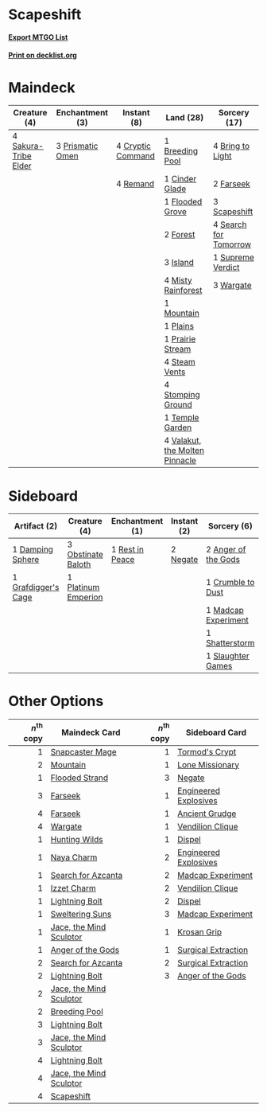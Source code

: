 # Scapeshift

#### [Export MTGO List](../collection/Scapeshift/Scapeshift.txt)
#### [Print on decklist.org](http://decklist.org/?deckmain=1%09Breeding%20Pool%0A4%09Bring%20to%20Light%0A1%09Cinder%20Glade%0A4%09Cryptic%20Command%0A2%09Farseek%0A1%09Flooded%20Grove%0A2%09Forest%0A3%09Island%0A4%09Misty%20Rainforest%0A1%09Mountain%0A1%09Plains%0A1%09Prairie%20Stream%0A3%09Prismatic%20Omen%0A4%09Remand%0A4%09Sakura-Tribe%20Elder%0A3%09Scapeshift%0A4%09Search%20for%20Tomorrow%0A4%09Steam%20Vents%0A4%09Stomping%20Ground%0A1%09Supreme%20Verdict%0A1%09Temple%20Garden%0A4%09Valakut,%20the%20Molten%20Pinnacle%0A3%09Wargate&deckside=2%09Anger%20of%20the%20Gods%0A1%09Crumble%20to%20Dust%0A1%09Damping%20Sphere%0A1%09Grafdigger's%20Cage%0A1%09Madcap%20Experiment%0A2%09Negate%0A3%09Obstinate%20Baloth%0A1%09Platinum%20Emperion%0A1%09Rest%20in%20Peace%0A1%09Shatterstorm%0A1%09Slaughter%20Games)
# Maindeck

|                                         Creature (4)                                          |                                      Enchantment (3)                                      |                                        Instant (8)                                         |                                                Land (28)                                                |                                          Sorcery (17)                                          |
|-----------------------------------------------------------------------------------------------|-------------------------------------------------------------------------------------------|--------------------------------------------------------------------------------------------|---------------------------------------------------------------------------------------------------------|------------------------------------------------------------------------------------------------|
|4 [Sakura-Tribe Elder](http://gatherer.wizards.com/Pages/Card/Details.aspx?multiverseid=220582)|3 [Prismatic Omen](http://gatherer.wizards.com/Pages/Card/Details.aspx?multiverseid=151989)|4 [Cryptic Command](http://gatherer.wizards.com/Pages/Card/Details.aspx?multiverseid=438614)|1 [Breeding Pool](http://gatherer.wizards.com/Pages/Card/Details.aspx?multiverseid=97088)                |4 [Bring to Light](http://gatherer.wizards.com/Pages/Card/Details.aspx?multiverseid=401831)     |
|                                                                                               |                                                                                           |4 [Remand](http://gatherer.wizards.com/Pages/Card/Details.aspx?multiverseid=380255)         |1 [Cinder Glade](http://gatherer.wizards.com/Pages/Card/Details.aspx?multiverseid=401841)                |2 [Farseek](http://gatherer.wizards.com/Pages/Card/Details.aspx?multiverseid=420766)            |
|                                                                                               |                                                                                           |                                                                                            |1 [Flooded Grove](http://gatherer.wizards.com/Pages/Card/Details.aspx?multiverseid=442228)               |3 [Scapeshift](http://gatherer.wizards.com/Pages/Card/Details.aspx?multiverseid=447337)         |
|                                                                                               |                                                                                           |                                                                                            |2 [Forest](http://gatherer.wizards.com/Pages/Card/Details.aspx?multiverseid=439860)                      |4 [Search for Tomorrow](http://gatherer.wizards.com/Pages/Card/Details.aspx?multiverseid=205408)|
|                                                                                               |                                                                                           |                                                                                            |3 [Island](http://gatherer.wizards.com/Pages/Card/Details.aspx?multiverseid=439857)                      |1 [Supreme Verdict](http://gatherer.wizards.com/Pages/Card/Details.aspx?multiverseid=438776)    |
|                                                                                               |                                                                                           |                                                                                            |4 [Misty Rainforest](http://gatherer.wizards.com/Pages/Card/Details.aspx?multiverseid=405102)            |3 [Wargate](http://gatherer.wizards.com/Pages/Card/Details.aspx?multiverseid=180592)            |
|                                                                                               |                                                                                           |                                                                                            |1 [Mountain](http://gatherer.wizards.com/Pages/Card/Details.aspx?multiverseid=439859)                    |                                                                                                |
|                                                                                               |                                                                                           |                                                                                            |1 [Plains](http://gatherer.wizards.com/Pages/Card/Details.aspx?multiverseid=439856)                      |                                                                                                |
|                                                                                               |                                                                                           |                                                                                            |1 [Prairie Stream](http://gatherer.wizards.com/Pages/Card/Details.aspx?multiverseid=401998)              |                                                                                                |
|                                                                                               |                                                                                           |                                                                                            |4 [Steam Vents](http://gatherer.wizards.com/Pages/Card/Details.aspx?multiverseid=405109)                 |                                                                                                |
|                                                                                               |                                                                                           |                                                                                            |4 [Stomping Ground](http://gatherer.wizards.com/Pages/Card/Details.aspx?multiverseid=405110)             |                                                                                                |
|                                                                                               |                                                                                           |                                                                                            |1 [Temple Garden](http://gatherer.wizards.com/Pages/Card/Details.aspx?multiverseid=405112)               |                                                                                                |
|                                                                                               |                                                                                           |                                                                                            |4 [Valakut, the Molten Pinnacle](http://gatherer.wizards.com/Pages/Card/Details.aspx?multiverseid=190400)|                                                                                                |


# Sideboard

|                                         Artifact (2)                                         |                                         Creature (4)                                         |                                     Enchantment (1)                                      |                                    Instant (2)                                    |                                         Sorcery (6)                                          |
|----------------------------------------------------------------------------------------------|----------------------------------------------------------------------------------------------|------------------------------------------------------------------------------------------|-----------------------------------------------------------------------------------|----------------------------------------------------------------------------------------------|
|1 [Damping Sphere](http://gatherer.wizards.com/Pages/Card/Details.aspx?multiverseid=443101)   |3 [Obstinate Baloth](http://gatherer.wizards.com/Pages/Card/Details.aspx?multiverseid=438745) |1 [Rest in Peace](http://gatherer.wizards.com/Pages/Card/Details.aspx?multiverseid=442021)|2 [Negate](http://gatherer.wizards.com/Pages/Card/Details.aspx?multiverseid=423707)|2 [Anger of the Gods](http://gatherer.wizards.com/Pages/Card/Details.aspx?multiverseid=438682)|
|1 [Grafdigger's Cage](http://gatherer.wizards.com/Pages/Card/Details.aspx?multiverseid=278452)|1 [Platinum Emperion](http://gatherer.wizards.com/Pages/Card/Details.aspx?multiverseid=457134)|                                                                                          |                                                                                   |1 [Crumble to Dust](http://gatherer.wizards.com/Pages/Card/Details.aspx?multiverseid=401850)  |
|                                                                                              |                                                                                              |                                                                                          |                                                                                   |1 [Madcap Experiment](http://gatherer.wizards.com/Pages/Card/Details.aspx?multiverseid=417695)|
|                                                                                              |                                                                                              |                                                                                          |                                                                                   |1 [Shatterstorm](http://gatherer.wizards.com/Pages/Card/Details.aspx?multiverseid=130370)     |
|                                                                                              |                                                                                              |                                                                                          |                                                                                   |1 [Slaughter Games](http://gatherer.wizards.com/Pages/Card/Details.aspx?multiverseid=290532)  |


# Other Options

|*n*<sup>th</sup> copy|                                          Maindeck Card                                           |*n*<sup>th</sup> copy|                                        Sideboard Card                                         |
|--------------------:|--------------------------------------------------------------------------------------------------|--------------------:|-----------------------------------------------------------------------------------------------|
|                    1|[Snapcaster Mage](http://gatherer.wizards.com/Pages/Card/Details.aspx?multiverseid=227676)        |                    1|[Tormod's Crypt](http://gatherer.wizards.com/Pages/Card/Details.aspx?multiverseid=389723)      |
|                    2|[Mountain](http://gatherer.wizards.com/Pages/Card/Details.aspx?multiverseid=439859)               |                    1|[Lone Missionary](http://gatherer.wizards.com/Pages/Card/Details.aspx?multiverseid=386344)     |
|                    1|[Flooded Strand](http://gatherer.wizards.com/Pages/Card/Details.aspx?multiverseid=405098)         |                    3|[Negate](http://gatherer.wizards.com/Pages/Card/Details.aspx?multiverseid=423707)              |
|                    3|[Farseek](http://gatherer.wizards.com/Pages/Card/Details.aspx?multiverseid=420766)                |                    1|[Engineered Explosives](http://gatherer.wizards.com/Pages/Card/Details.aspx?multiverseid=50139)|
|                    4|[Farseek](http://gatherer.wizards.com/Pages/Card/Details.aspx?multiverseid=420766)                |                    1|[Ancient Grudge](http://gatherer.wizards.com/Pages/Card/Details.aspx?multiverseid=235600)      |
|                    4|[Wargate](http://gatherer.wizards.com/Pages/Card/Details.aspx?multiverseid=180592)                |                    1|[Vendilion Clique](http://gatherer.wizards.com/Pages/Card/Details.aspx?multiverseid=442065)    |
|                    1|[Hunting Wilds](http://gatherer.wizards.com/Pages/Card/Details.aspx?multiverseid=451107)          |                    1|[Dispel](http://gatherer.wizards.com/Pages/Card/Details.aspx?multiverseid=401858)              |
|                    1|[Naya Charm](http://gatherer.wizards.com/Pages/Card/Details.aspx?multiverseid=137905)             |                    2|[Engineered Explosives](http://gatherer.wizards.com/Pages/Card/Details.aspx?multiverseid=50139)|
|                    1|[Search for Azcanta](http://gatherer.wizards.com/Pages/Card/Details.aspx?multiverseid=435226)     |                    2|[Madcap Experiment](http://gatherer.wizards.com/Pages/Card/Details.aspx?multiverseid=417695)   |
|                    1|[Izzet Charm](http://gatherer.wizards.com/Pages/Card/Details.aspx?multiverseid=338413)            |                    2|[Vendilion Clique](http://gatherer.wizards.com/Pages/Card/Details.aspx?multiverseid=442065)    |
|                    1|[Lightning Bolt](http://gatherer.wizards.com/Pages/Card/Details.aspx?multiverseid=806)            |                    2|[Dispel](http://gatherer.wizards.com/Pages/Card/Details.aspx?multiverseid=401858)              |
|                    1|[Sweltering Suns](http://gatherer.wizards.com/Pages/Card/Details.aspx?multiverseid=426851)        |                    3|[Madcap Experiment](http://gatherer.wizards.com/Pages/Card/Details.aspx?multiverseid=417695)   |
|                    1|[Jace, the Mind Sculptor](http://gatherer.wizards.com/Pages/Card/Details.aspx?multiverseid=442051)|                    1|[Krosan Grip](http://gatherer.wizards.com/Pages/Card/Details.aspx?multiverseid=376394)         |
|                    1|[Anger of the Gods](http://gatherer.wizards.com/Pages/Card/Details.aspx?multiverseid=438682)      |                    1|[Surgical Extraction](http://gatherer.wizards.com/Pages/Card/Details.aspx?multiverseid=397706) |
|                    2|[Search for Azcanta](http://gatherer.wizards.com/Pages/Card/Details.aspx?multiverseid=435226)     |                    2|[Surgical Extraction](http://gatherer.wizards.com/Pages/Card/Details.aspx?multiverseid=397706) |
|                    2|[Lightning Bolt](http://gatherer.wizards.com/Pages/Card/Details.aspx?multiverseid=806)            |                    3|[Anger of the Gods](http://gatherer.wizards.com/Pages/Card/Details.aspx?multiverseid=438682)   |
|                    2|[Jace, the Mind Sculptor](http://gatherer.wizards.com/Pages/Card/Details.aspx?multiverseid=442051)|                     |                                                                                               |
|                    2|[Breeding Pool](http://gatherer.wizards.com/Pages/Card/Details.aspx?multiverseid=97088)           |                     |                                                                                               |
|                    3|[Lightning Bolt](http://gatherer.wizards.com/Pages/Card/Details.aspx?multiverseid=806)            |                     |                                                                                               |
|                    3|[Jace, the Mind Sculptor](http://gatherer.wizards.com/Pages/Card/Details.aspx?multiverseid=442051)|                     |                                                                                               |
|                    4|[Lightning Bolt](http://gatherer.wizards.com/Pages/Card/Details.aspx?multiverseid=806)            |                     |                                                                                               |
|                    4|[Jace, the Mind Sculptor](http://gatherer.wizards.com/Pages/Card/Details.aspx?multiverseid=442051)|                     |                                                                                               |
|                    4|[Scapeshift](http://gatherer.wizards.com/Pages/Card/Details.aspx?multiverseid=447337)             |                     |                                                                                               |

